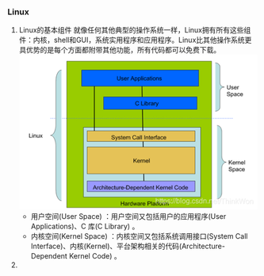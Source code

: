 ### Linux
1. Linux的基本组件
就像任何其他典型的操作系统一样，Linux拥有所有这些组件：内核，shell和GUI，系统实用程序和应用程序。Linux比其他操作系统更具优势的是每个方面都附带其他功能，所有代码都可以免费下载。
![Linux 体系结构](/imgs/linux0.png)
    * 用户空间(User Space) ：用户空间又包括用户的应用程序(User Applications)、C 库(C Library) 。
    * 内核空间(Kernel Space) ：内核空间又包括系统调用接口(System Call Interface)、内核(Kernel)、平台架构相关的代码(Architecture-Dependent Kernel Code) 。
2. 